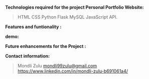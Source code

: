 **Technologies required for the project Personal Portfolio Website:**

>HTML
>CSS
>Python
>Flask
>MySQL
>JavaScript
>API.


**Features and funtionality :**
>

**demo:**
>

**Future enhancements for the Project :**
>

**Contact information:**
> Mondli Zulu
> mondli99zulu@gmail.com
> https://www.linkedin.com/in/mondli-zulu-b691061a4/
